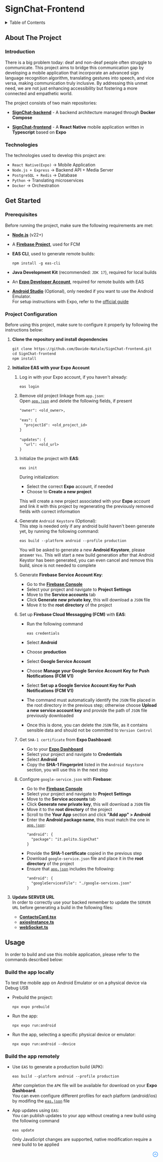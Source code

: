 # SignChat-Frontend 

<!-- TABLE OF CONTENTS -->
<details>
  <summary>Table of Contents</summary>
  <ol>
    <li>
      <a href="#about-the-project">About The Project</a>
      <ul>
        <li><a href="#introduction">Introduction</a></li>
        <li><a href="#technologies">Technologies</a></li>
        <li><a href="#architecture">Architecture</a></li>
        <li><a href="#api-documentation">API Documentation</a></li>
      </ul>
    </li>
    <li>
      <a href="#get-started">Getting Started</a>
      <ul>
        <li><a href="#prerequisites">Prerequisites</a></li>
        <li><a href="#project-configuration">Project Configuration</a></li>
      </ul>
    </li>
    <li>
      <a href="#usage">Usage</a>
      <ul>
        <li><a href="#build-the-app-locally">Build the app locally</a></li>
        <li><a href="#build-the-app-remotely">Build the app remotely</a></li>
      </ul>
    </li>
  </ol>
</details>

## **About The Project**

### Introduction
There is a big problem today: deaf and non-deaf people often struggle to communicate.
This project aims to bridge this communication gap by developing a mobile application that incorporate an advanced sign language recognition algorithm, translating gestures into speech, and vice versa, making communication truly inclusive. By addressing this unmet need, we are not just enhancing accessibility but fostering a more connected and empathetic world.

The project consists of two main repositories:

<!-- TODO: change link when repositories uploaded to Team -->
- __[SignChat-backend](https://github.com/Davide-Natale/SignChat-backend.git)__ - A backend architecture managed through **Docker Compose**

- __[SignChat-frontend](https://github.com/Davide-Natale/SignChat-frontend.git)__ - A **React Native** mobile application written in **Typescript** based on **Expo**

### Technologies
The technologies used to develop this project are:
- `React Native(Expo)` → Mobile Application
- `Node.js + Express` → Backend API + Media Server
- `PostgreSQL + Redis` → Database
- `Python` → Translating microservices
- `Docker` → Orchestration

## **Get Started**

### Prerequisites
Before running the project, make sure the following requirements are met:

- **[Node.js](https://nodejs.org/)** (v22+)

- A **[Firebase Project](https://firebase.google.com/)**, used for FCM

- **EAS CLI**, used to generate remote builds:
  ```
  npm install -g eas-cli
  ```

- **Java Development Kit** (recommended: `JDK 17`), required for local builds

- An **[Expo Developer Account](https://expo.dev)**, required for remote builds with EAS

- **[Android Studio](https://developer.android.com/studio?hl=it)** (Optional), only needed if you want to use the Android Emulator.  
  For setup instructions with Expo, refer to the [official guide](https://docs.expo.dev/workflow/android-studio-emulator/)


### Project Configuration
Before using this project, make sure to configure it properly by following the instructions below:

1. **Clone the repository and install dependencies**

    ```
    git clone https://github.com/Davide-Natale/SignChat-frontend.git
    cd SignChat-frontend
    npm install
    ```

2. **Initialize EAS with your Expo Account**

    1. Log in with your Expo account, if you haven't already:
        ```
        eas login
        ```
      
    2. Remove old project linkage from `app.json`:  
        Open [`app.json`](app.json) and delete the following fields, if present
        ```
        "owner": <old_owner>,
        
        "eas": {
          "projectId": <old_project_id>
        }
        
        "updates": {
          "url": <old_url>
        }
        ```

    3. Initialize the project with **EAS**:
        ```
        eas init
        ```
        During initialization:
        - Select the correct **Expo** account, if needed
        - Choose to **Create a new project** 

        This will create a new project associated with your **Expo** account and link it with this project by regenerating the previously removed fields with correct information

    4. Generate `Android Keystore` (Optional):  
        This step is needed only if any android build haven't been generate yet, by running the following command:
        ```
        eas build --platform android --profile production
        ```
        You will be asked to generate a new **Android Keystore**, please answer `Yes`. This will start a new build generation after that Android Keystor has been generated, you can even cancel and remove this build, since is not needed to complete

    5. Generate **Firebase Service Account Key**:
        - Go to the **[Firebase Console](https://console.firebase.google.com/)**
        - Select your project and navigate to **Project Settings**
        - Move to the **Service accounts** tab
        - Click **Generate new private key**, this will download a `JSON` file
        - Move it to the **root directory** of the project

    6. Set up **Firebase Cloud Messagging (FCM)** with **EAS**:
        - Run the following command

          ```
          eas credentials
          ```
        - Select **Android**
        - Choose **production**
        - Select **Google Service Account**
        - Choose **Manage your Google Service Account Key for Push Notifications (FCM V1)**
        - Select **Set up a Google Service Account Key for Push Notifications (FCM V1)**
        - The command must automatically identify the `JSON` file placed in the root directory in the previous step; otherwise choose **Upload a new service account key** and provide the path of `JSON` file previously downloaded
        - Once this is done, you can delete the `JSON` file, as it contains sensible data and should not be committed to `Version Control`

    7. Get `SHA-1 certificate` from **Expo Dashboard**:
        - Go to your **[Expo Dashboard](https://expo.dev)**
        - Select your project and navigate to **Credentials**
        - Select **Android**
        - Copy the **SHA-1 Fingerprint** listed in the `Android Keystore` section, you will use this in the next step

    8. Configure `google-service.json` with **Firebase**:
        - Go to the **[Firebase Console](https://console.firebase.google.com/)**
        - Select your project and navigate to **Project Settings**
        - Move to the **Service accounts** tab
        - Click **Generate new private key**, this will download a `JSON` file
        - Move it to the **root directory** of the project
        - Scroll to the **Your App** section and click **"Add app" > Android**
        - Enter the **Android package name**, this must match the one in [`app.json`](app.json):
          ```
          "android": {
            "package": "it.polito.SignChat"
          }
          ```
        - Provide the **SHA-1 certificate** copied in the previous step
        - Download `google-service.json` file and place it in the **root directory** of the project
        - Ensure that [`app.json`](app.json) includes the following:
          ```
          "android": {
            "googleServicesFile": "./google-services.json"
          }
          ```
3. **Update SERVER URL**  
  In order to correctly use your backed remember to update the `SERVER URL` before generating a build in the following files:
    - **[ContactsCard.tsx](./components/ContactsCard.tsx)**
    - **[axiosInstance.ts](./utils/axiosInstance.ts)**
    - **[webSocket.ts](./utils/webSocket.ts)**

## **Usage**
In order to build and use this mobile application, please refer to the commands described below:

### Build the app locally
To test the mobile app on Android Emulator or on a physical device via Debug USB

- Prebuild the project:
    ```
    npx expo prebuild
    ```

- Run the app:
    ```
    npx expo run:android
    ```

- Run the app, selecting a specific physical device or emulator: 
    ```
    npx expo run:android --device
    ```

### Build the app remotely
- Use `EAS` to generate a production build (APK):

    ```
    eas build --platform android --profile production
    ```
    After completion the `APK` file will be available for download on your **Expo Dashboard**.  
    You can even configure different profiles for each platform (android/ios) by modifing the [`eas.json`](eas.json) file

- App updates using `EAS`:  
    You can publish updates to your app without creating a new build using the following command
    ```
    eas update
    ```
    Only JavaScript changes are supported, native modification require a new build to be applied

<p align="right">
  <a href="#top">
    <img src="assets/icons/arrow-up-circle.svg" alt="Back to top" style="width: 20px; height: 20px;">
  </a>
</p>